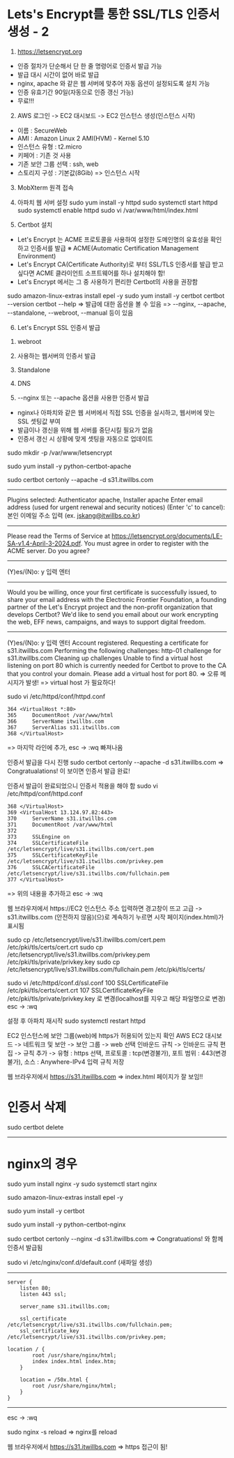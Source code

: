 # Lets's Encrypt를 통한 SSL/TLS 인증서 생성  - 2
1. https://letsencrypt.org
- 인증 절차가 단순해서 단 한 줄 명령어로 인증서 발급 가능
- 발급 대시 시간이 없어 바로 발급
- nginx, apache 와 같은 웹 서버에 맞추어 자동 옵션이 설정되도록 설치 가능
- 인증 유효기간 90일(자동으로 인증 갱신 가능)
- 무료!!!

2. AWS 로그인 -> EC2 대시보드 -> EC2 인스턴스 생성(인스턴스 시작)
- 이름 : SecureWeb
- AMI : Amazon Linux 2 AMI(HVM) - Kernel 5.10
- 인스턴스 유형 : t2.micro
- 키페어 : 기존 것 사용
- 기존 보안 그룹 선택 : ssh, web
- 스토리지 구성 : 기본값(8Gib)
=> 인스턴스 시작

3. MobXterm 원격 접속

4. 아파치 웹 서버 설정
sudo yum install -y httpd
sudo systemctl start httpd
sudo systemctl enable httpd
sudo vi /var/www/html/index.html

5. Certbot 설치
- Let's Encrypt 는 ACME 프로토콜을 사용하여 설정한 도메인명의 유효성을 확인하고 인증서를 발급
※ ACME(Automatic Certification Management Environment)
- Let's Encrypt CA(Certificate Authority)로 부터 SSL/TLS 인증서를 발급 받고 싶다면 ACME 클라이언트 소프트웨어를 하나 설치해야 함!
- Let's Encrypt 에서는 그 중 사용하기 편리한 Certbot의 사용을 권장함

sudo amazon-linux-extras install epel -y
sudo yum install -y certbot
certbot --version
certbot --help
=> 발급에 대한 옵션을 볼 수 있음
=> --nginx, --apache, --standalone, --webroot, --manual 등이 있음

6. Let's Encrypt SSL 인증서 발급
1) webroot
2) 사용하는 웹서버의 인증서 발급
3) Standalone
4) DNS 

2) --nginx 또는 --apache 옵션을 사용한 인증서 발급
- nginx나 아파치와 같은 웹 서버에서 직접 SSL 인증을 실시하고, 웹서버에 맞는 SSL 셋팅값 부여
- 발급이나 갱신을 위해 웹 서버를 중단시킬 필요가 없음
- 인증서 갱신 시 상황에 맞게 셋팅을 자동으로 업데이트

sudo mkdir -p /var/www/letsencrypt

sudo yum install -y python-certbot-apache

sudo certbot certonly --apache -d s31.itwillbs.com

---

Plugins selected: Authenticator apache, Installer apache
Enter email address (used for urgent renewal and security notices)
 (Enter 'c' to cancel): 본인 이메일 주소 입력 (ex. jskang@itwillbs.co.kr)
 
---
Please read the Terms of Service at
https://letsencrypt.org/documents/LE-SA-v1.4-April-3-2024.pdf. You must agree in
order to register with the ACME server. Do you agree?

---
(Y)es/(N)o: y 입력 엔터

---
Would you be willing, once your first certificate is successfully issued, to
share your email address with the Electronic Frontier Foundation, a founding
partner of the Let's Encrypt project and the non-profit organization that
develops Certbot? We'd like to send you email about our work encrypting the web,
EFF news, campaigns, and ways to support digital freedom.
- - - - - - - - - - - - - - - - - - - - - - - - - - - - - - - - - - - - - - - -
(Y)es/(N)o: y 입력 엔터
Account registered.
Requesting a certificate for s31.itwillbs.com
Performing the following challenges:
http-01 challenge for s31.itwillbs.com
Cleaning up challenges
Unable to find a virtual host listening on port 80 which is currently needed for Certbot to prove to the CA that you control your domain. Please add a virtual host for port 80.
=> 오류 메시지가 발생!
=> virtual host 가 필요하다!

sudo vi /etc/httpd/conf/httpd.conf
```
364 <VirtualHost *:80>
365     DocumentRoot /var/www/html
366     ServerName itwillbs.com
367     ServerAlias s31.itwillbs.com
368 </VirtualHost>
```

=> 마지막 라인에 추가, esc -> :wq 빠져나옴

인증서 발급을 다시 진행
sudo certbot certonly --apache -d s31.itwillbs.com
=> Congratualations! 이 보이면 인증서 발급 완료!

인증서 발급이 완료되었으니 인증서 적용을 해야 함
sudo vi /etc/httpd/conf/httpd.conf
```
368 </VirtualHost>
369 <VirtualHost 13.124.97.82:443>
370     ServerName s31.itwillbs.com
371     DocumentRoot /var/www/html
372
373     SSLEngine on
374     SSLCertificateFile /etc/letsencrypt/live/s31.itwillbs.com/cert.pem
375     SSLCertificateKeyFile /etc/letsencrypt/live/s31.itwillbs.com/privkey.pem
376     SSLCACertificateFile /etc/letsencrypt/live/s31.itwillbs.com/fullchain.pem
377 </VirtualHost>
```

=> 위의 내용을 추가하고 esc -> :wq

웹 브라우저에서 https://EC2 인스턴스 주소 입력하면 경고창이 뜨고 
고급 -> s31.itwillbs.com (안전하지 않음)(으)로 계속하기 누르면 시작 페이지(index.html)가 표시됨

sudo cp /etc/letsencrypt/live/s31.itwillbs.com/cert.pem /etc/pki/tls/certs/cert.crt
sudo cp /etc/letsencrypt/live/s31.itwillbs.com/privkey.pem /etc/pki/tls/private/privkey.key
sudo cp /etc/letsencrypt/live/s31.itwillbs.com/fullchain.pem /etc/pki/tls/certs/

sudo vi /etc/httpd/conf.d/ssl.conf
100 SSLCertificateFile /etc/pki/tls/certs/cert.crt
107 SSLCertificateKeyFile /etc/pki/tls/private/privkey.key
로 변경(localhost를 지우고 해당 파일명으로 변경)
esc -> :wq

설정 후 아파치 재시작 
sudo systemctl restart httpd

EC2 인스턴스에 보안 그룹(web)에 https가 허용되어 있는지 확인
AWS EC2 대시보드 -> 네트워크 및 보안 -> 보안 그룹 -> web 선택
인바운드 규칙 -> 인바운드 규칙 편집 -> 규칙 추가 -> 
유형 : https 선택, 프로토콜 : tcp(변경불가), 포트 범위 : 443(변경불가), 소스 : Anywhere-IPv4 입력
규칙 저장

웹 브라우저에서 https://s31.itwillbs.com
=> index.html 페이지가 잘 보임!!

#  인증서 삭제 
sudo certbot delete

---
# nginx의 경우 
sudo yum install nginx -y
sudo systemctl start nginx

sudo amazon-linux-extras install epel -y

sudo yum install -y certbot

sudo yum install -y python-certbot-nginx

sudo certbot certonly --nginx -d s31.itwillbs.com
=> Congratuations! 와 함께 인증서 발급됨

sudo vi /etc/nginx/conf.d/default.conf (새파일 생성)

---
```
server {
    listen 80;
    listen 443 ssl;

    server_name s31.itwillbs.com;

    ssl_certificate /etc/letsencrypt/live/s31.itwillbs.com/fullchain.pem;
    ssl_certificate_key /etc/letsencrypt/live/s31.itwillbs.com/privkey.pem;

location / {
        root /usr/share/nginx/html;
        index index.html index.htm;
    }

    location = /50x.html {
        root /usr/share/nginx/html;
    }
}
```

---

esc -> :wq

sudo nginx -s reload
=> nginx를 reload

웹 브라우저에서 https://s31.itwillbs.com
=> https 접근이 됨!

































